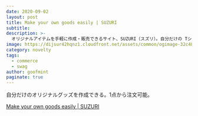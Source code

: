 ```yaml
---
date: 2020-09-02
layout: post
title: Make your own goods easily | SUZURI
subtitle: 
description: >-
  オリジナルアイテムを手軽に作成・販売できるサイト、SUZURI（スズリ）。自分だけの Tシャツやスマホケースなどを簡単につくることができます。キミが気に入ったなら、この船に乗れ。
image: https://dijsur42hqnz1.cloudfront.net/assets/common/ogimage-32c48ae1774084e1ca97f692a32e109fb199df8a9c0cc30dba583e472d21d012.png
category: novelty
tags:
  - commerce
  - swag
author: goofmint
paginate: true
---
```

自分だけのオリジナルグッズを作成できる。1点から注文可能。

[Make your own goods easily | SUZURI](https://suzuri.jp/)
